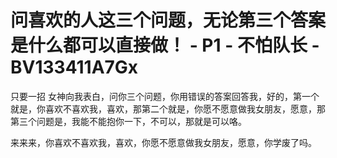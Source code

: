 # 问喜欢的人这三个问题，无论第三个答案是什么都可以直接做！ - P1 - 不怕队长 - BV133411A7Gx

只要一招 女神向我表白，问你三个问题，你用错误的答案回答我，好的，第一个就是，你喜欢不喜欢我，喜欢，那第二个就是，你愿不愿意做我女朋友，愿意，那第三个问题是，我能不能抱你一下，不可以，那就是可以咯。

来来来，你喜欢不喜欢我，喜欢，你愿不愿意做我女朋友，愿意，你学废了吗。